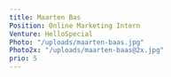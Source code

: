 ```yaml
---
title: Maarten Bas
Position: Online Marketing Intern
Venture: HelloSpecial
Photo: "/uploads/maarten-baas.jpg"
Photo2x: "/uploads/maarten-baas@2x.jpg"
prio: 5
---
```


